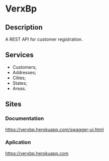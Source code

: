 # VerxBp

## Description

A REST API for customer registration.

## Services

- Customers;
- Addresses;
- Cities;
- States;
- Areas.

## Sites

### Documentation
https://verxbp.herokuapp.com/swagger-ui.html

### Aplication
https://verxbp.herokuapp.com
